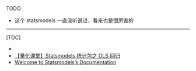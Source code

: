 TODO

* 这个 statsmodels 一直没听说过，看来也是很厉害的

---

[TOC]

- 
- [【量化课堂】Statsmodels 统计包之 OLS 回归](https://www.joinquant.com/post/1786?f=study&m=python)
- [Welcome to Statsmodels’s Documentation](http://www.statsmodels.org/stable/index.html)`